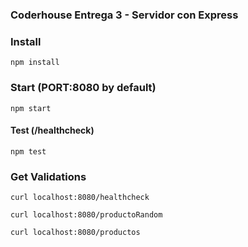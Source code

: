 ### Coderhouse Entrega 3 - Servidor con Express

### Install
```
npm install
```

### Start (PORT:8080 by default)
```
npm start
```

#### Test (/healthcheck)
```
npm test
```

### Get Validations
```
curl localhost:8080/healthcheck

curl localhost:8080/productoRandom

curl localhost:8080/productos
```